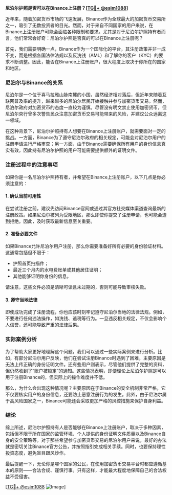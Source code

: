 **尼泊尔护照是否可以在Binance上注册？[[TG💪+ @esim1088](https://t.me/s/esim1088)]**

近年来，随着加密货币市场的飞速发展，Binance作为全球最大的加密货币交易所之一，吸引了无数投资者的目光。然而，对于来自不同国家的用户来说，在Binance上注册账户可能会面临各种限制和要求。尤其是对于尼泊尔护照持有者而言，他们常常会好奇：尼泊尔护照是否真的可以在Binance上注册呢？

首先，我们需要明确一点，Binance作为一个国际化的平台，其注册政策并非一成不变，而是根据各国法律法规以及反洗钱（AML）和了解你的客户（KYC）的要求不断调整。因此，能否在Binance上注册账户，很大程度上取决于你所在的国家和地区。

### 尼泊尔与Binance的关系

尼泊尔是一个位于喜马拉雅山脉南麓的小国，虽然经济相对落后，但近年来随着互联网普及率的提升，越来越多的尼泊尔居民开始接触并参与加密货币交易。然而，尼泊尔政府对加密货币的态度一直较为谨慎。尽管没有明文禁止使用加密货币，但尼泊尔央行曾多次警告民众注意加密货币交易可能带来的风险，并建议公众远离这一领域。

在这种背景下，尼泊尔护照持有人想要在Binance上注册账户，就需要面对一定的挑战。一方面，Binance为了遵守尼泊尔政府的相关规定，可能会对尼泊尔用户的注册申请进行严格审查；另一方面，由于Binance需要确保所有用户的身份信息真实有效，因此持有尼泊尔护照的用户可能需要提供额外的证明文件。

### 注册过程中的注意事项

如果你是一名尼泊尔护照持有者，并希望在Binance上注册账户，以下几点是你必须注意的：

#### 1. 确认当前可用性
在尝试注册之前，建议先访问Binance官网或通过其官方社交媒体渠道查询最新的注册政策。如果尼泊尔被列为受限地区，那么即使你提交了注册申请，也可能会遭到拒绝。因此，及时获取最新信息至关重要。

#### 2. 准备必要文件
如果Binance允许尼泊尔用户注册，那么你需要准备好所有必要的身份验证材料。这通常包括但不限于：
- 护照首页扫描件；
- 最近三个月内的水电费账单或其他居住证明；
- 其他能够证明你身份的信息。

请注意，这些文件必须是清晰可读且未过期的，否则可能导致审核失败。

#### 3. 遵守当地法律
即使成功完成了注册流程，你也应该时刻牢记遵守尼泊尔当地的法律法规。例如，不要进行任何违法操作，如洗钱、逃税等行为。一旦违反相关规定，不仅会影响个人信誉，还可能导致严重的法律后果。

### 实际案例分析

为了帮助大家更好地理解这个问题，我们可以通过一些实际案例来进行分析。比如，有部分尼泊尔用户反映，他们在尝试注册Binance时遇到了困难，主要原因是无法上传正确的身份证明文件。还有些用户则表示，尽管他们提供了完整的资料，但仍然收到了“账户被锁定”的通知。这些情况表明，即便理论上尼泊尔护照是可以用于注册Binance的，但实际上的操作难度并不低。

那么，为什么会出现这种情况呢？主要原因在于Binance的安全机制非常严格，它不仅要核实用户的身份信息，还要防止恶意注册行为的发生。此外，由于尼泊尔属于高风险国家之一，Binance可能还会采取更加严格的风控措施来保护自身利益。

### 结论

综上所述，尼泊尔护照持有人是否能够在Binance上注册账户，取决于多种因素，包括但不限于所在国家的监管环境、个人提供的身份证明文件质量以及Binance自身的安全策略等。对于那些希望参与加密货币交易的尼泊尔用户来说，最好的办法就是密切关注Binance官方公告，并按照指引完成相关手续。同时，也要保持理性投资态度，避免盲目跟风炒作。

最后提醒一下，无论你是哪个国家的公民，在使用加密货币交易平台时都应遵循基本的原则——合法合规、谨慎行事。只有这样，才能最大程度地保障自己的合法权益不受侵害。

[[TG💪+ @esim1088](https://t.me/s/esim1088) ![Image](https://i.postimg.cc/4NQfJmqS/Snipaste-2025-05-13-00-14-12.png)]